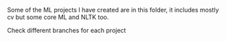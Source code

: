 Some of the ML projects I have created are in this folder, it includes mostly cv but some core ML and NLTK too.

Check different branches for each project
